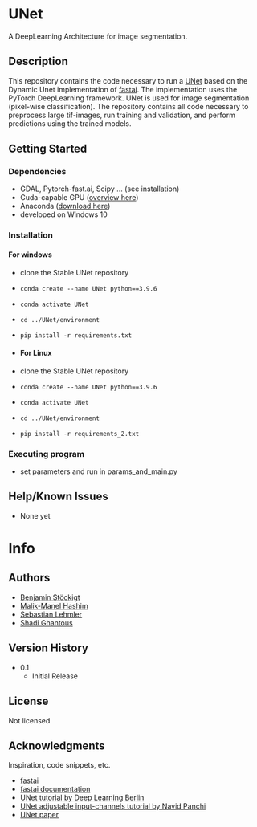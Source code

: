 # UNet

A DeepLearning Architecture for image segmentation.

## Description

This repository contains the code necessary to run a [UNet](https://arxiv.org/abs/1505.04597) based on the Dynamic Unet implementation of [fastai](https://www.fast.ai/). 
The implementation uses the PyTorch DeepLearning framework. UNet is used for image segmentation (pixel-wise classification).
The repository contains all code necessary to preprocess large tif-images, run training and validation, and perform predictions using the trained models.

## Getting Started

### Dependencies

* GDAL, Pytorch-fast.ai, Scipy ... (see installation)
* Cuda-capable GPU ([overview here](https://developer.nvidia.com/cuda-gpus))
* Anaconda ([download here](https://www.anaconda.com/products/distribution))
* developed on Windows 10

### Installation

#### For windows

* clone the Stable UNet repository
* `conda create --name UNet python==3.9.6`
* `conda activate UNet`
* `cd ../UNet/environment`
* `pip install -r requirements.txt`

* #### For Linux

* clone the Stable UNet repository
* `conda create --name UNet python==3.9.6`
* `conda activate UNet`
* `cd ../UNet/environment`
* `pip install -r requirements_2.txt`

### Executing program

* set parameters and run in params_and_main.py

## Help/Known Issues

* None yet

# Info

## Authors

* [Benjamin Stöckigt](https://github.com/benjaminstoeckigt)
* [Malik-Manel Hashim](https://github.com/irukandi) 
* [Sebastian Lehmler](https://github.com/SebastianLeh)
* [Shadi Ghantous](https://github.com/Shadiouss)


## Version History

* 0.1
    * Initial Release

## License

Not licensed

## Acknowledgments

Inspiration, code snippets, etc.

* [fastai](https://www.fast.ai/)
* [fastai documentation](https://docs.fast.ai/)
* [UNet tutorial by Deep Learning Berlin](https://deeplearning.berlin/satellite%20imagery/computer%20vision/fastai/2021/02/17/Building-Detection-SpaceNet7.html)
* [UNet adjustable input-channels tutorial by Navid Panchi](https://github.com/navidpanchi/N-Channeled-Input-UNet-Fastai/blob/master/N-Channeled-Input-UNet%20.ipynb)
* [UNet paper](https://arxiv.org/abs/1505.04597)
